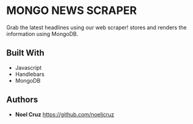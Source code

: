 # MONGO NEWS SCRAPER

Grab the latest headlines using our web scraper! stores and renders the information using MongoDB.

<!-- ![Pokemon Game](public/images/ss.png) -->

<!-- ## HOW TO PLAY -->

<!-- Click on each Pokemon character without clicking on the same one twice! Shoot for a high score of 15!  -->

<!-- ## Deployed on Heroku -->

<!-- [Click Here to Play](https://clicky-game-njc.herokuapp.com/) -->

## Built With
* Javascript
* Handlebars
* MongoDB

## Authors

* **Noel Cruz** https://github.com/noeljcruz
